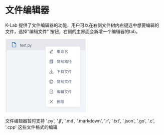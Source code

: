 # 文件编辑器
K-Lab 提供了文件编辑器的功能，用户可以在右侧文件树内右键选中想要编辑的文件，选择"编辑文件" 按钮，右侧的主界面会新增一个编辑器的tab。

![进入件编辑器](/image/edit-file.png)

文件编辑器暂时支持 '.py', '.jl', '.md', '.markdown', '.r', '.txt', '.json', '.go', '.c', '.cpp' 这些文件格式的编辑
